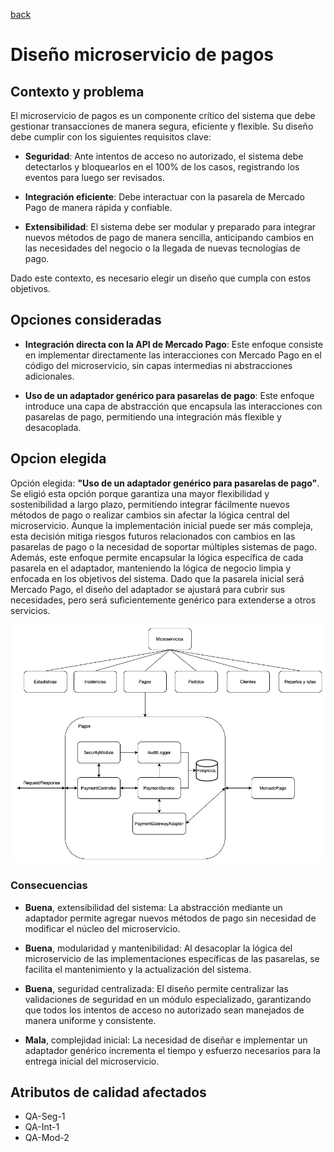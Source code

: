 [back](/docs/decisions/home.md)
# Diseño microservicio de pagos

## Contexto y problema
El microservicio de pagos es un componente crítico del sistema que debe gestionar transacciones de manera segura, eficiente y flexible. Su diseño debe cumplir con los siguientes requisitos clave:  

- **Seguridad**: Ante intentos de acceso no autorizado, el sistema debe detectarlos y bloquearlos en el 100% de los casos, registrando los eventos para luego ser revisados. 

- **Integración eficiente**: Debe interactuar con la pasarela de Mercado Pago de manera rápida y confiable. 

- **Extensibilidad**: El sistema debe ser modular y preparado para integrar nuevos métodos de pago de manera sencilla, anticipando cambios en las necesidades del negocio o la llegada de nuevas tecnologías de pago.  

Dado este contexto, es necesario elegir un diseño que cumpla con estos objetivos.  

## Opciones consideradas

- **Integración directa con la API de Mercado Pago**: Este enfoque consiste en implementar directamente las interacciones con Mercado Pago en el código del microservicio, sin capas intermedias ni abstracciones adicionales.  

- **Uso de un adaptador genérico para pasarelas de pago**: Este enfoque introduce una capa de abstracción que encapsula las interacciones con pasarelas de pago, permitiendo una integración más flexible y desacoplada.  

## Opcion elegida

Opción elegida: **"Uso de un adaptador genérico para pasarelas de pago"**. Se eligió esta opción porque garantiza una mayor flexibilidad y sostenibilidad a largo plazo, permitiendo integrar fácilmente nuevos métodos de pago o realizar cambios sin afectar la lógica central del microservicio. Aunque la implementación inicial puede ser más compleja, esta decisión mitiga riesgos futuros relacionados con cambios en las pasarelas de pago o la necesidad de soportar múltiples sistemas de pago.  
Además, este enfoque permite encapsular la lógica específica de cada pasarela en el adaptador, manteniendo la lógica de negocio limpia y enfocada en los objetivos del sistema. Dado que la pasarela inicial será Mercado Pago, el diseño del adaptador se ajustará para cubrir sus necesidades, pero será suficientemente genérico para extenderse a otros servicios.

![image](/docs/resources/microservicio-pagos.png)  

### Consecuencias

- **Buena**, extensibilidad del sistema: La abstracción mediante un adaptador permite agregar nuevos métodos de pago sin necesidad de modificar el núcleo del microservicio.

- **Buena**, modularidad y mantenibilidad: Al desacoplar la lógica del microservicio de las implementaciones específicas de las pasarelas, se facilita el mantenimiento y la actualización del sistema. 

- **Buena**, seguridad centralizada: El diseño permite centralizar las validaciones de seguridad en un módulo especializado, garantizando que todos los intentos de acceso no autorizado sean manejados de manera uniforme y consistente.  

- **Mala**, complejidad inicial: La necesidad de diseñar e implementar un adaptador genérico incrementa el tiempo y esfuerzo necesarios para la entrega inicial del microservicio.  

## Atributos de calidad afectados
- QA-Seg-1
- QA-Int-1
- QA-Mod-2